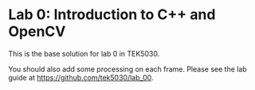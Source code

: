 # Lab 0: Introduction to C++ and OpenCV
This is the base solution for lab 0 in TEK5030.

You should also add some processing on each frame.
Please see the lab guide at https://github.com/tek5030/lab_00.
